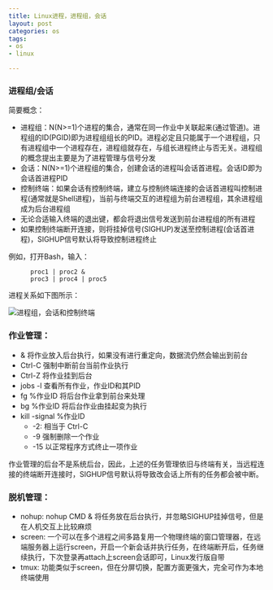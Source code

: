```yaml
---
title: Linux进程，进程组，会话
layout: post
categories: os
tags:
- os
- linux

---
```

### 进程组/会话

简要概念：

- 进程组：N(N>=1)个进程的集合，通常在同一作业中关联起来(通过管道)。进程组的ID(PGID)即为进程组组长的PID。进程必定且只能属于一个进程组，只有进程组中一个进程存在，进程组就存在，与组长进程终止与否无关。进程组的概念提出主要是为了进程管理与信号分发
- 会话：N(N>=1)个进程组的集合，创建会话的进程叫会话首进程。会话ID即为会话首进程PID
- 控制终端：如果会话有控制终端，建立与控制终端连接的会话首进程叫控制进程(通常就是Shell进程)，当前与终端交互的进程组为前台进程组，其余进程组成为后台进程组
- 无论合适输入终端的退出键，都会将退出信号发送到前台进程组的所有进程
- 如果控制终端断开连接，则将挂掉信号(SIGHUP)发送至控制进程(会话首进程)，SIGHUP信号默认将导致控制进程终止

<!--more-->

例如，打开Bash，输入：
          proc1 | proc2 &          proc3 | proc4 | proc5
       
进程关系如下图所示：
 
![](/assets/image/linux/linux-session-process.png  "进程组，会话和控制终端")



### 作业管理：

- & 将作业放入后台执行，如果没有进行重定向，数据流仍然会输出到前台
- Ctrl-C 强制中断前台当前作业执行
- Ctrl-Z 将作业挂到后台
- jobs -l 查看所有作业，作业ID和其PID
- fg %作业ID 将后台作业拿到前台来处理
- bg %作业ID 将后台作业由挂起变为执行
- kill -signal %作业ID
	- -2: 相当于 Ctrl-C
	- -9 强制删除一个作业
	- -15 以正常程序方式终止一项作业

作业管理的后台不是系统后台，因此，上述的任务管理依旧与终端有关，当远程连接的终端断开连接时，SIGHUP信号默认将导致改会话上所有的任务都会被中断。

### 脱机管理：

- nohup: nohup CMD & 将任务放在后台执行，并忽略SIGHUP挂掉信号，但是在人机交互上比较麻烦
- screen: 一个可以在多个进程之间多路复用一个物理终端的窗口管理器，在远端服务器上运行screen，开启一个新会话并执行任务，在终端断开后，任务继续执行，下次登录再attach上screen会话即可，Linux发行版自带
- tmux: 功能类似于screen，但在分屏切换，配置方面更强大，完全可作为本地终端使用



